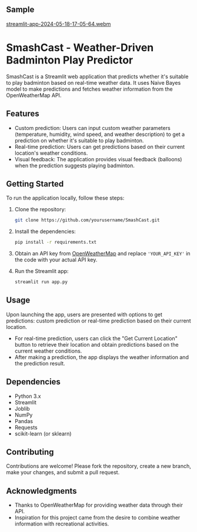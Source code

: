 ## Sample


[streamlit-app-2024-05-18-17-05-64.webm](https://github.com/Adityak8340/SmashCast/assets/140245948/37a087a7-0258-4eb7-b103-5f7fdbb73d06)



# SmashCast - Weather-Driven Badminton Play Predictor

SmashCast is a Streamlit web application that predicts whether it's suitable to play badminton based on real-time weather data. It uses Naive Bayes model to make predictions and fetches weather information from the OpenWeatherMap API.

## Features

- Custom prediction: Users can input custom weather parameters (temperature, humidity, wind speed, and weather description) to get a prediction on whether it's suitable to play badminton.
- Real-time prediction: Users can get predictions based on their current location's weather conditions.
- Visual feedback: The application provides visual feedback (balloons) when the prediction suggests playing badminton.

## Getting Started

To run the application locally, follow these steps:

1. Clone the repository:

   ```bash
   git clone https://github.com/yourusername/SmashCast.git

2. Install the dependencies:

   ```bash
   pip install -r requirements.txt

3. Obtain an API key from [OpenWeatherMap](https://openweathermap.org/api) and replace `'YOUR_API_KEY'` in the code with your actual API key.

4. Run the Streamlit app:
   ```bash
   streamlit run app.py

## Usage

Upon launching the app, users are presented with options to get predictions: custom prediction or real-time prediction based on their current location.

- For real-time prediction, users can click the "Get Current Location" button to retrieve their location and obtain predictions based on the current weather conditions.
- After making a prediction, the app displays the weather information and the prediction result.

## Dependencies

- Python 3.x
- Streamlit
- Joblib
- NumPy
- Pandas
- Requests
- scikit-learn (or sklearn)


## Contributing

Contributions are welcome! Please fork the repository, create a new branch, make your changes, and submit a pull request.


## Acknowledgments

- Thanks to OpenWeatherMap for providing weather data through their API.
- Inspiration for this project came from the desire to combine weather information with recreational activities.
